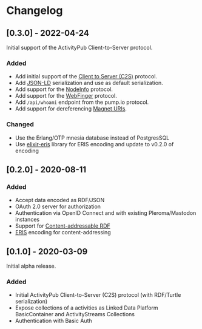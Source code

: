 <!--
SPDX-FileCopyrightText: 2020 pukkamustard <pukkamustard@posteo.net>

SPDX-License-Identifier: CC0-1.0
-->

# Changelog

## [0.3.0] - 2022-04-24

Initial support of the ActivityPub Client-to-Server protocol.

### Added

- Add initial support of the [Client to Server (C2S)](https://www.w3.org/TR/activitypub/#client-to-server-interactions) protocol.
- Add [JSON-LD](https://json-ld.org/) serialization and use as default serialization.
- Add support for the [NodeInfo](https://github.com/jhass/nodeinfo/blob/main/PROTOCOL.md) protocol.
- Add support for the [WebFinger](https://datatracker.ietf.org/doc/html/rfc7033) protocol.
- Add `/api/whoami` endpoint from the pump.io protocol.
- Add support for dereferencing [Magnet URIs](https://en.wikipedia.org/wiki/Magnet_URI_scheme).

### Changed

- Use the Erlang/OTP mnesia database instead of PostgresSQL
- Use [elixir-eris](https://codeberg.org/openEngiadina/elixir-eris/) library for ERIS encoding and update to v0.2.0 of encoding

## [0.2.0] - 2020-08-11

### Added

- Accept data encoded as RDF/JSON
- OAuth 2.0 server for authorization
- Authentication via OpenID Connect and with existing Pleroma/Mastodon instances
- Support for [Content-addressable RDF](http://purl.org/ca-rdf)
- [ERIS](http://purl.org/eris) encoding for content-addressing

## [0.1.0] - 2020-03-09

Initial alpha release.

### Added

- Initial ActivityPub Client-to-Server (C2S) protocol (with RDF/Turtle
  serialization)
- Expose collections of a activities as Linked Data Platform BasicContainer and
  ActivityStreams Collections
- Authentication with Basic Auth
